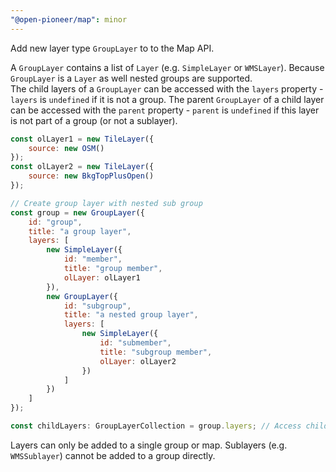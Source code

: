 ```yaml
---
"@open-pioneer/map": minor
---
```


Add new layer type `GroupLayer` to to the Map API.

A `GroupLayer` contains a list of `Layer` (e.g. `SimpleLayer` or `WMSLayer`). Because `GroupLayer` is a `Layer` as well nested groups are supported.  
The child layers of a `GroupLayer` can be accessed with the `layers` property - `layers` is `undefined` if it is not a group.
The parent `GroupLayer` of a child layer can be accessed with the `parent` property - `parent` is `undefined` if this layer is not part of a group (or not a sublayer).  

```js
const olLayer1 = new TileLayer({
    source: new OSM()
});
const olLayer2 = new TileLayer({
    source: new BkgTopPlusOpen()
});

// Create group layer with nested sub group
const group = new GroupLayer({
    id: "group",
    title: "a group layer",
    layers: [
        new SimpleLayer({
            id: "member",
            title: "group member",
            olLayer: olLayer1
        }),
        new GroupLayer({
            id: "subgroup",
            title: "a nested group layer",
            layers: [
                new SimpleLayer({
                    id: "submember",
                    title: "subgroup member",
                    olLayer: olLayer2
                })
            ]
        })
    ]
});

const childLayers: GroupLayerCollection = group.layers; // Access child layers
```

Layers can only be added to a single group or map.
Sublayers (e.g. `WMSSublayer`) cannot be added to a group directly.
